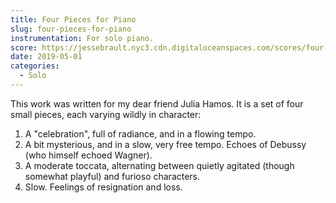 ```yaml
---
title: Four Pieces for Piano
slug: four-pieces-for-piano
instrumentation: For solo piano.
score: https://jessebrault.nyc3.cdn.digitaloceanspaces.com/scores/four-pieces-for-piano.pdf
date: 2019-05-01
categories: 
  - Solo
---
```

This work was written for my dear friend Julia Hamos. 
It is a set of four small pieces, each varying wildly in character:

1. A "celebration", full of radiance, and in a flowing tempo.
2. A bit mysterious, and in a slow, very free tempo. Echoes of Debussy (who himself echoed Wagner).
3. A moderate toccata, alternating between quietly agitated (though somewhat playful) and furioso characters.
4. Slow. Feelings of resignation and loss.
